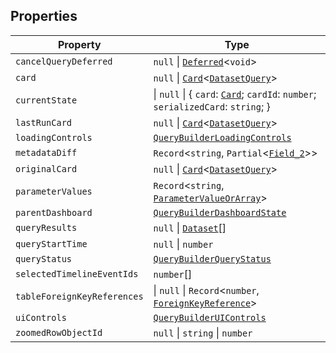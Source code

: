 ## Properties

| Property | Type |
| ------ | ------ |
| <a id="cancelquerydeferred"></a> `cancelQueryDeferred` | `null` \| [`Deferred`](Deferred.md)\<`void`\> |
| <a id="card"></a> `card` | `null` \| [`Card`](Card.md)\<[`DatasetQuery`](DatasetQuery.md)\> |
| <a id="currentstate"></a> `currentState` | \| `null` \| \{ `card`: [`Card`](Card.md); `cardId`: `number`; `serializedCard`: `string`; \} |
| <a id="lastruncard"></a> `lastRunCard` | `null` \| [`Card`](Card.md)\<[`DatasetQuery`](DatasetQuery.md)\> |
| <a id="loadingcontrols"></a> `loadingControls` | [`QueryBuilderLoadingControls`](QueryBuilderLoadingControls.md) |
| <a id="metadatadiff"></a> `metadataDiff` | `Record`\<`string`, `Partial`\<[`Field_2`](Field_2.md)\>\> |
| <a id="originalcard"></a> `originalCard` | `null` \| [`Card`](Card.md)\<[`DatasetQuery`](DatasetQuery.md)\> |
| <a id="parametervalues"></a> `parameterValues` | `Record`\<`string`, [`ParameterValueOrArray`](ParameterValueOrArray.md)\> |
| <a id="parentdashboard"></a> `parentDashboard` | [`QueryBuilderDashboardState`](QueryBuilderDashboardState.md) |
| <a id="queryresults"></a> `queryResults` | `null` \| [`Dataset`](Dataset.md)[] |
| <a id="querystarttime"></a> `queryStartTime` | `null` \| `number` |
| <a id="querystatus"></a> `queryStatus` | [`QueryBuilderQueryStatus`](QueryBuilderQueryStatus.md) |
| <a id="selectedtimelineeventids"></a> `selectedTimelineEventIds` | `number`[] |
| <a id="tableforeignkeyreferences"></a> `tableForeignKeyReferences` | \| `null` \| `Record`\<`number`, [`ForeignKeyReference`](ForeignKeyReference.md)\> |
| <a id="uicontrols"></a> `uiControls` | [`QueryBuilderUIControls`](QueryBuilderUIControls.md) |
| <a id="zoomedrowobjectid"></a> `zoomedRowObjectId` | `null` \| `string` \| `number` |
